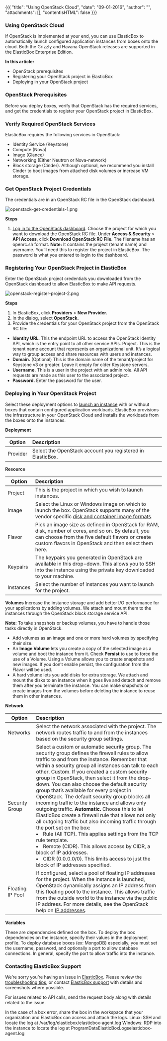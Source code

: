 {{{ "title": "Using OpenStack Cloud",
"date": "09-01-2016",
"author": "",
"attachments": [],
"contentIsHTML": false
}}}

### Using OpenStack Cloud

If OpenStack is implemented at your end, you can use ElasticBox to automatically launch configured application instances from boxes onto the cloud. Both the Grizzly and Havana OpenStack releases are supported in the ElasticBox Enterprise Edition.

**In this article:**
* OpenStack prerequisites
* Registering your OpenStack project in ElasticBox
* Deploying in your OpenStack project

### OpenStack Prerequisites

Before you deploy boxes, verify that OpenStack has the required services, and get the credentials to register your OpenStack project in ElasticBox.

### Verify Required OpenStack Services

ElasticBox requires the following services in OpenStack:
* Identity Service (Keystone)
* Compute (Nova)
* Image (Glance)
* Networking (Either Neutron or Nova-network)
* Block storage (Cinder). Although optional, we recommend you install Cinder to boot images from attached disk volumes or increase VM storage.

### Get OpenStack Project Credentials

The credentials are in an OpenStack RC file in the OpenStack dashboard.

![openstack-get-credentials-1.png](../images/ElasticBox/openstack-get-credentials-1.png)

**Steps**
1. [Log in to the OpenStack dashboard](http://docs.openstack.org/user-guide/index.html). Choose the project for which you want to download the OpenStack RC file.
Under **Access & Security** > **API Access**, click **Download OpenStack RC File**. The filename has an openrc.sh format.
**Note:** It contains the project (tenant name) and username. You’ll need this to register the project in ElasticBox. The password is what you entered to login to the dashboard.

### Registering Your OpenStack Project in ElasticBox

Enter the OpenStack project credentials you downloaded from the OpenStack dashboard to allow ElasticBox to make API requests.

![openstack-register-project-2.png](../images/ElasticBox/openstack-register-project-2.png)

**Steps**
1. In ElasticBox, click **Providers** > **New Provider.**
2. In the dialog, select **OpenStack.**
3. Provide the credentials for your OpenStack project from the OpenStack RC file:
* **Identity URL**. This the endpoint URL to access the OpenStack Identity API, which is the entry point to all other service APIs.
Project. This is the tenant name account that represents an organizational unit. It’s a logical way to group access and share resources with users and instances.
* **Domain.** (Optional) This is the domain name of the tenant/project for Keystone v3 or greater. Leave it empty for older Keystone servers.
* **Username.** This is a user in the project with an admin role. All API requests are made as this user to the associated project.
* **Password.** Enter the password for the user.

### Deploying in Your OpenStack Project

Select these deployment options to [launch an instance](../ElasticBox/deploying-managing-instances.md) with or without boxes that contain configured application workloads. ElasticBox provisions the infrastructure in your OpenStack Cloud and installs the workloads from the boxes onto the instances.

**Deployment**

| **Option**  |  **Description** |
|----------|:-----|
| Provider | Select the OpenStack account you registered in ElasticBox. |

**Resource**

| **Option**  |  **Description** |
|----------|:-----|
| Project |	This is the project in which you wish to launch instances. |
| Image | Select the Linux or Windows image on which to launch the box.  OpenStack supports many of the vendor specific [disk and container image formats](http://docs.openstack.org/developer/glance/formats.html). |
| Flavor | Pick an image size as defined in OpenStack for RAM, disk, number of cores, and so on. By default, you can choose from the five default flavors or create custom flavors in OpenStack and then select them here. |
| Keypairs | The keypairs you generated in OpenStack are available in this drop-down. This allows you to SSH into the instance using the private key downloaded to your machine. |
| Instances | Select the number of instances you want to launch for the project. |

**Volumes**
Increase the instance storage and add better I/O performance for your applications by adding volumes. We attach and mount them to the instances through the OpenStack block storage service API.

**Note:** To take snapshots or backup volumes, you have to handle those tasks directly in OpenStack.

* Add volumes as an image and one or more hard volumes by specifying their size.
* An **Image Volume** lets you create a copy of the selected image as a volume and boot the instance from it. Check **Persist** to use to force the use of a Volume. Using a Volume allows you to create snapshots and new images. If you don’t enable persist, the configuration from the Flavor will be used.
* A hard volume lets you add disks for extra storage. We attach and mount the disks to an instance when it goes live and detach and remove them after you terminate the instance. You can make snapshots or create images from the volumes before deleting the instance to reuse them in other instances.

**Network**

| **Option**  |  **Description** |
|----------|:-----|
| Networks | Select the network associated with the project. The network routes traffic to and from the instances based on the security group settings. |
| Security Group | Select a custom or automatic security group. The security group defines the firewall rules to allow traffic to and from the instance. Remember that within a security group all instances can talk to each other. Custom. If you created a custom security group in OpenStack, then select it from the drop-down. You can also choose the default security group that’s available for every project in OpenStack. The default security group blocks all incoming traffic to the instance and allows only outgoing traffic. **Automatic.** Choose this to let ElasticBox create a firewall rule that allows not only all outgoing traffic but also incoming traffic through the port set on the box:<li>Rule (All TCP). This applies settings from the TCP rule template.</li><li>Remote (CIDR). This allows access by CIDR, a block of IP addresses.</li><li>CIDR (0.0.0.0/0). This limits access to just the block of IP addresses specified.</li> |
| Floating IP Pool | If configured, select a pool of floating IP addresses for the project. When the instance is launched, OpenStack dynamically assigns an IP address from this floating pool to the instance. This allows traffic from the outside world to the instance via the public IP address. For more details, see the OpenStack help on [IP addresses](http://docs.openstack.org/admin-guide/index.html). |

**Variables**

These are dependencies defined on the box. To deploy the box dependencies on the instance, specify their values in the deployment profile. To deploy database boxes (ex: MongoDB) especially, you must set the username, password, and optionally a port to allow database connections. In general, specify the port to allow traffic into the instance.

### Contacting ElasticBox Support

We’re sorry you’re having an issue in [ElasticBox](//www.ctl.io/elasticbox/). Please review the [troubleshooting tips](./troubleshooting-tips.md), or contact [ElasticBox support](mailto:support@elasticbox.com) with details and screenshots where possible.

For issues related to API calls, send the request body along with details related to the issue.

In the case of a box error, share the box in the workspace that your organization and ElasticBox can access and attach the logs.
Linux: SSH and locate the log at /var/log/elasticbox/elasticbox-agent.log
Windows: RDP into the instance to locate the log at ProgramDataElasticBoxLogselasticbox-agent.log
